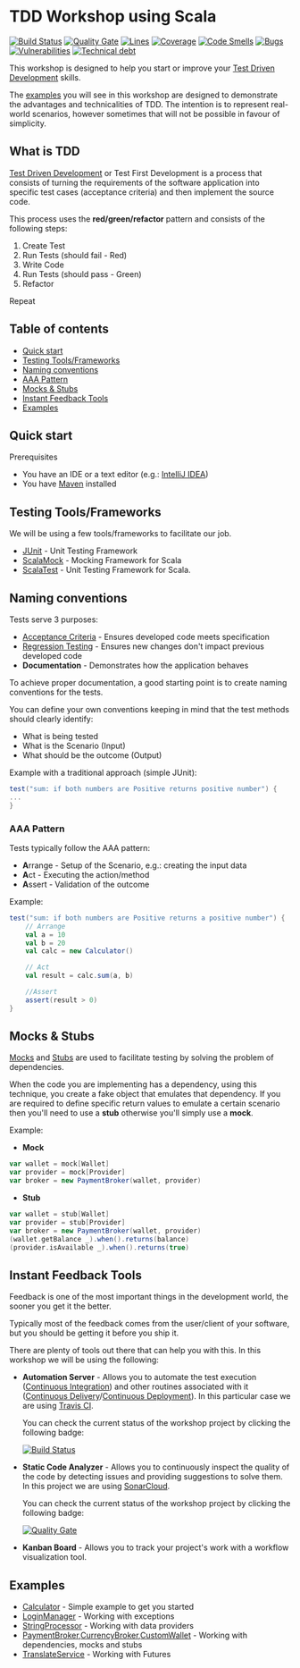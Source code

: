 # TDD Workshop using Scala 

[![Build Status](https://travis-ci.org/rafaelspinto/workshop-tdd-scala.svg?branch=master)](https://travis-ci.org/rafaelspinto/workshop-tdd-scala) [![Quality Gate](https://sonarcloud.io/api/project_badges/measure?project=workshop%3Atdd-scala&metric=alert_status)](https://sonarcloud.io/dashboard?id=workshop%3Atdd-scala) [![Lines](https://sonarcloud.io/api/project_badges/measure?project=workshop%3Atdd-scala&metric=ncloc)](https://sonarcloud.io/dashboard?id=workshop%3Atdd-scala) [![Coverage](https://sonarcloud.io/api/project_badges/measure?project=workshop%3Atdd-scala&metric=coverage)](https://sonarcloud.io/dashboard?id=workshop%3Atdd-scala) [![Code Smells](https://sonarcloud.io/api/project_badges/measure?project=workshop%3Atdd-scala&metric=code_smells)](https://sonarcloud.io/dashboard?id=workshop%3Atdd-java) [![Bugs](https://sonarcloud.io/api/project_badges/measure?project=workshop%3Atdd-java&metric=bugs)](https://sonarcloud.io/dashboard?id=workshop%3Atdd-java) [![Vulnerabilities](https://sonarcloud.io/api/project_badges/measure?project=workshop%3Atdd-java&metric=vulnerabilities)](https://sonarcloud.io/dashboard?id=workshop%3Atdd-java) [![Technical debt](https://sonarcloud.io/api/project_badges/measure?project=workshop%3Atdd-java&metric=sqale_index)](https://sonarcloud.io/dashboard?id=workshop%3Atdd-java)


This workshop is designed to help you start or improve your [Test Driven Development](https://en.wikipedia.org/wiki/Test-driven_development) skills.

The [examples](#examples) you will see in this workshop are designed to demonstrate the advantages and technicalities of TDD. The intention is to represent real-world scenarios, however sometimes that will not be possible in favour of simplicity.


## What is TDD

[Test Driven Development](https://en.wikipedia.org/wiki/Test-driven_development) or Test First Development is a process that consists of turning the requirements of the software application into specific test cases (acceptance criteria) and then implement the source code.

This process uses the **red/green/refactor** pattern and consists of the following steps:

1. Create Test
2. Run Tests (should fail - Red)
3. Write Code
4. Run Tests (should pass - Green)  
5. Refactor

Repeat

## Table of contents

* [Quick start](#quick-start)
* [Testing Tools/Frameworks](#testing-toolsframeworks)
* [Naming conventions](#naming-conventions)
* [AAA Pattern](#aaa-pattern)
* [Mocks & Stubs](#mocks--stubs)
* [Instant Feedback Tools](#instant-feedback-tools)
* [Examples](#examples)

## Quick start

Prerequisites

* You have an IDE or a text editor (e.g.: [IntelliJ IDEA](https://www.jetbrains.com/idea/download))
* You have [Maven](https://maven.apache.org/) installed


## Testing Tools/Frameworks

We will be using a few tools/frameworks to facilitate our job.

* [JUnit](https://junit.org/junit4/) - Unit Testing Framework
* [ScalaMock](https://scalamock.org/) - Mocking Framework for Scala
* [ScalaTest](http://www.scalatest.org/) - Unit Testing Framework for Scala.

## Naming conventions

Tests serve 3 purposes:

* [Acceptance Criteria](https://en.wikipedia.org/wiki/Acceptance_testing) - Ensures developed code meets specification
* [Regression Testing](https://en.wikipedia.org/wiki/Regression_testing) - Ensures new changes don't impact previous developed code
* **Documentation** - Demonstrates how the application behaves

To achieve proper documentation, a good starting point is to create naming conventions for the tests.

You can define your own conventions keeping in mind that the test methods should clearly identify:

* What is being tested
* What is the Scenario (Input)
* What should be the outcome (Output)

Example with a traditional approach (simple JUnit):

```scala
test("sum: if both numbers are Positive returns positive number") {
...
}
```

### AAA Pattern

Tests typically follow the AAA pattern:

* **A**rrange - Setup of the Scenario, e.g.: creating the input data
* **A**ct - Executing the action/method
* **A**ssert - Validation of the outcome

Example:


```scala
test("sum: if both numbers are Positive returns a positive number") {
    // Arrange
    val a = 10
    val b = 20
    val calc = new Calculator()

    // Act
    val result = calc.sum(a, b)

    //Assert
    assert(result > 0)
}
```

## Mocks & Stubs

[Mocks](https://en.wikipedia.org/wiki/Mock_object) and [Stubs](https://en.wikipedia.org/wiki/Method_stub) are used to facilitate testing by solving the problem of dependencies.

When the code you are implementing has a dependency, using this technique, you create a fake object that emulates that dependency. If you are required to define specific return values to emulate a certain scenario then you'll need to use a **stub** otherwise you'll simply use a **mock**.


Example:


* **Mock**

```scala
var wallet = mock[Wallet]
var provider = mock[Provider]
var broker = new PaymentBroker(wallet, provider)

```

* **Stub**
```scala
var wallet = stub[Wallet]
var provider = stub[Provider]
var broker = new PaymentBroker(wallet, provider)
(wallet.getBalance _).when().returns(balance)
(provider.isAvailable _).when().returns(true)
```

## Instant Feedback Tools

Feedback is one of the most important things in the development world, the sooner you get it the better.

Typically most of the feedback comes from the user/client of your software, but you should be getting it before you ship it.

There are plenty of tools out there that can help you with this. In this workshop we will be using the following:

* **Automation Server** - Allows you to automate the test execution ([Continuous Integration](https://www.thoughtworks.com/continuous-integration)) and other routines associated with it ([Continuous Delivery](https://martinfowler.com/bliki/ContinuousDelivery.html)/[Continuous Deployment](https://www.agilealliance.org/glossary/continuous-deployment/)). In this particular case we are using [Travis CI](https://travis-ci.org/).

   You can check the current status of the workshop project by clicking the following badge:

   [![Build Status](https://travis-ci.org/rafaelspinto/workshop-tdd-scala.svg?branch=master)](https://travis-ci.org/rafaelspinto/workshop-tdd-scala)

* **Static Code Analyzer** - Allows you to continuously inspect the quality of the code by detecting issues and providing suggestions to solve them. In this project we are using [SonarCloud](http://sonarcloud.io).

    You can check the current status of the workshop project by clicking the following badge:

    [![Quality Gate](https://sonarcloud.io/api/project_badges/measure?project=workshop%3Atdd-scala&metric=alert_status)](https://sonarcloud.io/dashboard?id=workshop%3Atdd-scala)

* **Kanban Board** - Allows you to track your project's work with a workflow visualization tool.


## Examples

* [Calculator](/src/test/scala/workshop/calculator) - Simple example to get you started
* [LoginManager](/src/test/scala/workshop/login) - Working with exceptions
* [StringProcessor](/src/test/scala/workshop/strings) - Working with data providers
* [PaymentBroker,CurrencyBroker,CustomWallet](/src/test/scala/workshop/payment) - Working with dependencies, mocks and stubs
* [TranslateService](/src/test/scala/workshop/service) - Working with Futures

